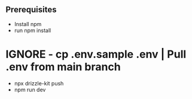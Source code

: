 ## Prerequisites

- Install npm
- run npm install

# IGNORE - cp .env.sample .env | Pull .env from main branch
- npx drizzle-kit push
- npm run dev

